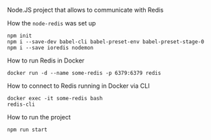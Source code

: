
Node.JS project that allows to communicate with Redis

How the `node-redis` was set up
```shell
npm init
npm i --save-dev babel-cli babel-preset-env babel-preset-stage-0
npm i --save ioredis nodemon
```

How to run Redis in Docker
```shell
docker run -d --name some-redis -p 6379:6379 redis
```

How to connect to Redis running in Docker via CLI
```shell
docker exec -it some-redis bash
redis-cli
```

How to run the project
```shell
npm run start
```